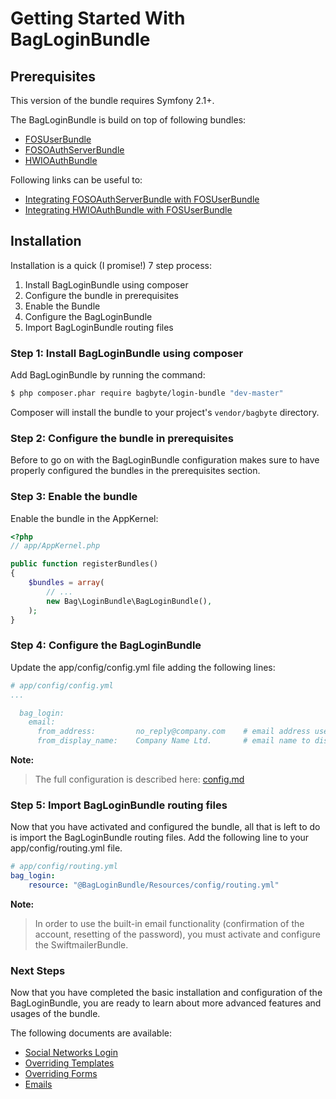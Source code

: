 Getting Started With BagLoginBundle
==================================

## Prerequisites

This version of the bundle requires Symfony 2.1+.

The BagLoginBundle is build on top of following bundles:

 - [FOSUserBundle](https://github.com/FriendsOfSymfony/FOSUserBundle)
 - [FOSOAuthServerBundle](https://github.com/FriendsOfSymfony/FOSOAuthServerBundle)
 - [HWIOAuthBundle](https://github.com/hwi/HWIOAuthBundle)

Following links can be useful to:
 - [Integrating FOSOAuthServerBundle with FOSUserBundle](http://blog.tankist.de/blog/2013/07/16/oauth2-explained-part-1-principles-and-terminology/)
 - [Integrating HWIOAuthBundle with FOSUserBundle](https://gist.github.com/danvbe/4476697)

## Installation

Installation is a quick (I promise!) 7 step process:

1. Install BagLoginBundle using composer
2. Configure the bundle in prerequisites
3. Enable the Bundle
4. Configure the BagLoginBundle
5. Import BagLoginBundle routing files

### Step 1: Install BagLoginBundle using composer

Add BagLoginBundle by running the command:

``` bash
$ php composer.phar require bagbyte/login-bundle "dev-master"
```

Composer will install the bundle to your project's `vendor/bagbyte` directory.

### Step 2: Configure the bundle in prerequisites

Before to go on with the BagLoginBundle configuration makes sure to have properly configured the bundles in the prerequisites section.

### Step 3: Enable the bundle

Enable the bundle in the AppKernel:

``` php
<?php
// app/AppKernel.php

public function registerBundles()
{
    $bundles = array(
        // ...
        new Bag\LoginBundle\BagLoginBundle(),
    );
}
```

### Step 4: Configure the BagLoginBundle

Update the app/config/config.yml file adding the following lines:

``` yaml
# app/config/config.yml
...

  bag_login:
    email:
      from_address:         no_reply@company.com    # email address used as sender in emails
      from_display_name:    Company Name Ltd.       # email name to display as sender in emails
```

**Note:**

> The full configuration is described here: [config.md](https://github.com/bagbyte/BagLoginBundle/blob/master/Resources/doc/config.md)

### Step 5: Import BagLoginBundle routing files

Now that you have activated and configured the bundle, all that is left to do is
import the BagLoginBundle routing files.
Add the following line to your app/config/routing.yml file.

``` yaml
# app/config/routing.yml
bag_login:
    resource: "@BagLoginBundle/Resources/config/routing.yml"
```

**Note:**

> In order to use the built-in email functionality (confirmation of the account,
> resetting of the password), you must activate and configure the SwiftmailerBundle.

### Next Steps

Now that you have completed the basic installation and configuration of the
BagLoginBundle, you are ready to learn about more advanced features and usages
of the bundle.

The following documents are available:

- [Social Networks Login](social_login.md)
- [Overriding Templates](overriding_templates.md)
- [Overriding Forms](overriding_forms.md)
- [Emails](emails.md)
